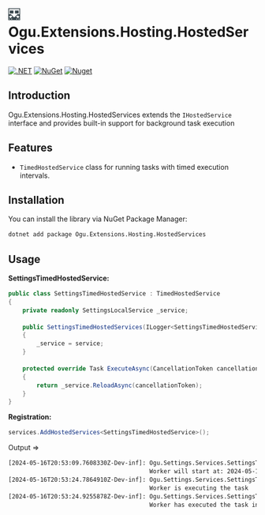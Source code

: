 # <img src="logo/ogu-logo.png" alt="Header" width="24"/> Ogu.Extensions.Hosting.HostedServices

[![.NET](https://github.com/ogulcanturan/Ogu.Extensions.Hosting.HostedServices/actions/workflows/dotnet.yml/badge.svg?branch=master)](https://github.com/ogulcanturan/Ogu.Extensions.Hosting.HostedServices/actions/workflows/dotnet.yml)
[![NuGet](https://img.shields.io/nuget/v/Ogu.Extensions.Hosting.HostedServices.svg?color=1ecf18)](https://nuget.org/packages/Ogu.Extensions.Hosting.HostedServices)
[![Nuget](https://img.shields.io/nuget/dt/Ogu.Extensions.Hosting.HostedServices.svg?logo=nuget)](https://nuget.org/packages/Ogu.Extensions.Hosting.HostedServices)

## Introduction

Ogu.Extensions.Hosting.HostedServices extends the `IHostedService` interface and provides built-in support for background task execution

## Features

- `TimedHostedService` class for running tasks with timed execution intervals.

## Installation

You can install the library via NuGet Package Manager:

```bash
dotnet add package Ogu.Extensions.Hosting.HostedServices
```

## Usage

**SettingsTimedHostedService:**
```csharp
public class SettingsTimedHostedService : TimedHostedService
{
    private readonly SettingsLocalService _service;

    public SettingsTimedHostedServices(ILogger<SettingsTimedHostedServices> logger, SettingsLocalService service, IOptions<SettingsConfiguration> settingsConfiguration) : base(logger, TimeSpan.Parse(settingsConfiguration.Value.Worker.Period), TimeSpan.Parse(settingsConfiguration.Value.Worker.StartsIn))
    {
        _service = service;
    }

    protected override Task ExecuteAsync(CancellationToken cancellationToken)
    {
        return _service.ReloadAsync(cancellationToken);
    }
}
```

**Registration:**
```csharp
services.AddHostedServices<SettingsTimedHostedService>();
```

Output =>

```bash
[2024-05-16T20:53:09.7608330Z-Dev-inf]: Ogu.Settings.Services.SettingsTimedHostedService
                                        Worker will start at: 2024-05-16T20:53:24.7574562Z and occur every 0:00:00:15.0000000 period. Maximum concurrently active jobs: 1
[2024-05-16T20:53:24.7864910Z-Dev-inf]: Ogu.Settings.Services.SettingsTimedHostedService
                                        Worker is executing the task
[2024-05-16T20:53:24.9255878Z-Dev-inf]: Ogu.Settings.Services.SettingsTimedHostedService
                                        Worker has executed the task in 134.811ms, next task at: 2024-05-16T20:53:39.9215909Z
```
